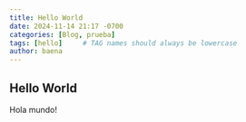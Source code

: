 ```yaml
---
title: Hello World
date: 2024-11-14 21:17 -0700
categories: [Blog, prueba]
tags: [hello]     # TAG names should always be lowercase
author: baena
---
```


## Hello World

Hola mundo!
